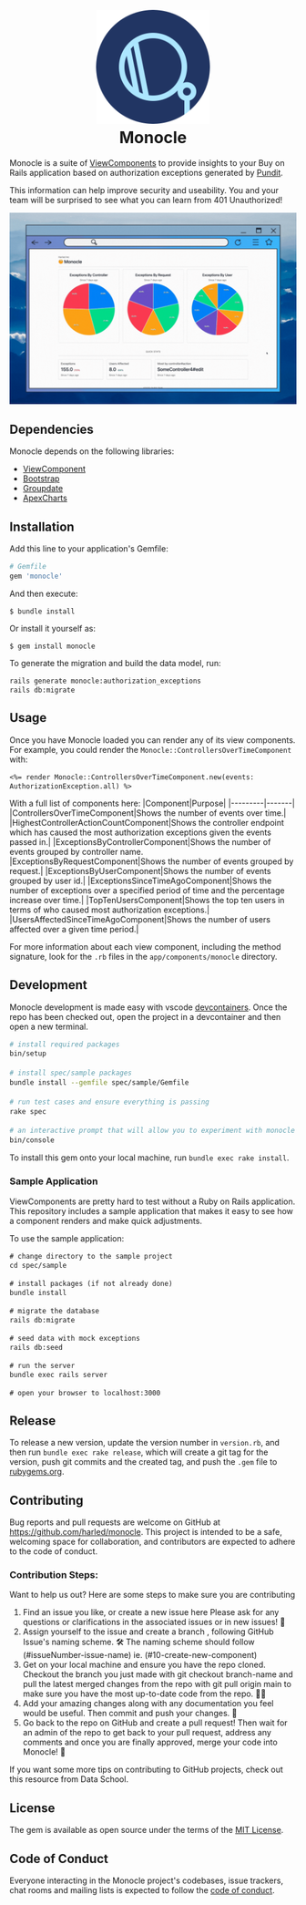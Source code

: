 
<h1 align="center">
  <br>
  <img src="monocle_logo.svg" alt="Monocle" width="200">
  <br>
  Monocle
  <br>
</h1>

Monocle is a suite of [ViewComponents](https://github.com/github/view_component) to provide insights to your Buy on Rails application based on authorization exceptions generated by [Pundit](https://github.com/varvet/pundit).

This information can help improve security and useability. You and your team will be surprised to see what you can learn from 401 Unauthorized!

<img src="monocle_dashboard.gif" alt="Monocle Dashboard">

## Dependencies
Monocle depends on the following libraries:

* [ViewComponent](https://github.com/ViewComponent/view_component)
* [Bootstrap](https://getbootstrap.com/docs/5.3/getting-started/introduction/)
* [Groupdate](https://github.com/ankane/groupdate)
* [ApexCharts](https://www.npmjs.com/package/apexcharts)

## Installation

Add this line to your application's Gemfile:

```ruby
# Gemfile
gem 'monocle'
```

And then execute:

    $ bundle install

Or install it yourself as:

    $ gem install monocle

To generate the migration and build the data model, run:

```base
rails generate monocle:authorization_exceptions
rails db:migrate
```

## Usage
Once you have Monocle loaded you can render any of its view components. For example, you could render the `Monocle::ControllersOverTimeComponent` with:

```erb
<%= render Monocle::ControllersOverTimeComponent.new(events: AuthorizationException.all) %>
```

With a full list of components here:
|Component|Purpose|
|---------|-------|
|ControllersOverTimeComponent|Shows the number of events over time.|
|HighestControllerActionCountComponent|Shows the controller endpoint which has caused the most authorization exceptions given the events passed in.|
|ExceptionsByControllerComponent|Shows the number of events grouped by controller name.
|ExceptionsByRequestComponent|Shows the number of events grouped by request.|
|ExceptionsByUserComponent|Shows the number of events grouped by user id.|
|ExceptionsSinceTimeAgoComponent|Shows the number of exceptions over a specified period of time and the percentage increase over time.|
|TopTenUsersComponent|Shows the top ten users in terms of who caused most authorization exceptions.|
|UsersAffectedSinceTimeAgoComponent|Shows the number of users affected over a given time period.|

For more information about each view component, including the method signature, look for the `.rb` files in the `app/components/monocle` directory.

## Development

Monocle development is made easy with vscode [devcontainers](https://containers.dev/). Once the repo has been checked out, open the project in a devcontainer and 
then open a new terminal.

```bash
# install required packages
bin/setup

# install spec/sample packages
bundle install --gemfile spec/sample/Gemfile

# run test cases and ensure everything is passing
rake spec

# an interactive prompt that will allow you to experiment with monocle
bin/console
```

To install this gem onto your local machine, run `bundle exec rake install`. 

### Sample Application

ViewComponents are pretty hard to test without a Ruby on Rails application. This repository includes a sample application that makes it easy to see how a component renders and make quick adjustments.

To use the sample application: 

```
# change directory to the sample project
cd spec/sample

# install packages (if not already done)
bundle install

# migrate the database
rails db:migrate

# seed data with mock exceptions
rails db:seed

# run the server
bundle exec rails server

# open your browser to localhost:3000
```


## Release

To release a new version, update the version number in `version.rb`, and then run `bundle exec rake release`, which will create a git tag for the version, push git commits and the created tag, and push the `.gem` file to [rubygems.org](https://rubygems.org).

## Contributing
Bug reports and pull requests are welcome on GitHub at https://github.com/harled/monocle. This project is intended to be a safe, welcoming space for collaboration, and contributors are expected to adhere to the code of conduct.

### Contribution Steps:

Want to help us out? Here are some steps to make sure you are contributing

1. Find an issue you like, or create a new issue here
Please ask for any questions or clarifications in the associated issues or in new issues! 🤔
2. Assign yourself to the issue and create a branch , following GitHub Issue's naming scheme. 🛠️
The naming scheme should follow (#issueNumber-issue-name) ie. (#10-create-new-component)
3. Get on your local machine and ensure you have the repo cloned. Checkout the branch you just made with git checkout branch-name and pull the latest merged changes from the repo with git pull origin main to make sure you have the most up-to-date code from the repo. 👩‍💻
4. Add your amazing changes along with any documentation you feel would be useful. Then commit and push your changes. 🌟
5. Go back to the repo on GitHub and create a pull request! Then wait for an admin of the repo to get back to your pull request, address any comments and once you are finally approved, merge your code into Monocle! 🎉

If you want some more tips on contributing to GitHub projects, check out this resource from Data School.

## License

The gem is available as open source under the terms of the [MIT License](https://opensource.org/licenses/MIT).

## Code of Conduct

Everyone interacting in the Monocle project's codebases, issue trackers, chat rooms and mailing lists is expected to follow the [code of conduct](CODE_OF_CONDUCT.md).
